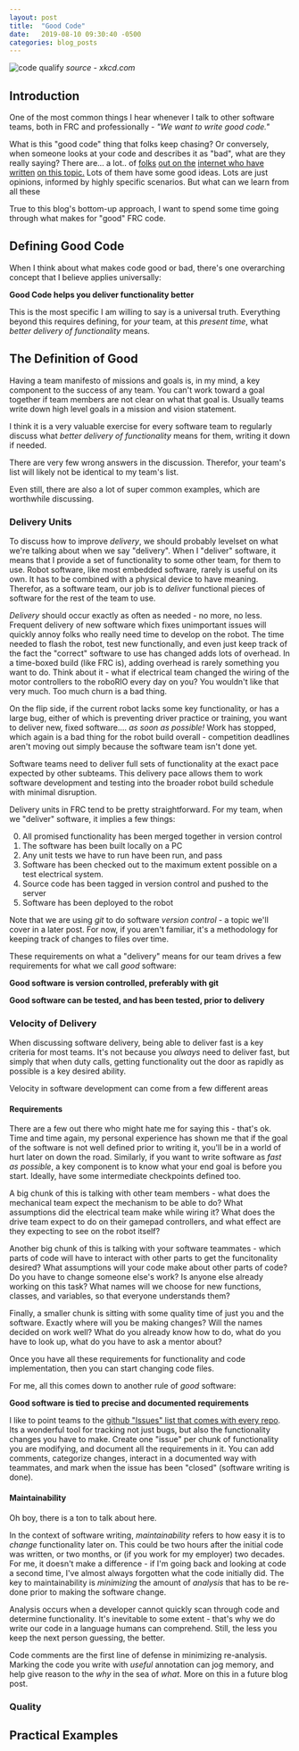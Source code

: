 ```yaml
---
layout: post
title:  "Good Code"
date:   2019-08-10 09:30:40 -0500
categories: blog_posts
---
```


![code qualify](https://imgs.xkcd.com/comics/code_quality.png)
_source - xkcd.com_

## Introduction

One of the most common things I hear whenever I talk to other software teams, both in FRC and professionally - _"We want to write good code."_ 

What is this "good code" thing that folks keep chasing? Or conversely, when someone looks at your code and describes it as "bad", what are they really saying? There are... a lot.. of [folks](https://softwareengineering.stackexchange.com/questions/17443/what-does-it-mean-to-write-good-code) [out on the](https://medium.com/@navdeepsingh_2336/good-code-vs-bad-code-35624b4e91bc) [internet who have written](https://developerzen.com/how-do-you-define-good-code-c8a383c207a4) [on this topic.](https://hackernoon.com/few-simple-rules-for-good-coding-my-15-years-experience-96cb29d4acd9) Lots of them have some good ideas. Lots are just opinions, informed by highly specific scenarios. But what can we learn from all these 

True to this blog's bottom-up approach, I want to spend some time going through what makes for "good" FRC code.

## Defining Good Code

When I think about what makes code good or bad, there's one overarching concept that I believe applies universally:

**Good Code helps you deliver functionality better**

This is the most specific I am willing to say is a universal truth. Everything beyond this requires defining, for _your_ team, at this _present time_, what *better delivery of functionality* means. 

## The Definition of Good

Having a team manifesto of missions and goals is, in my mind, a key component to the success of any team. You can't work toward a goal together if team members are not clear on what that goal is. Usually teams write down high level goals in a mission and vision statement.

I think it is a very valuable exercise for every software team to regularly discuss what *better delivery of functionality* means for them, writing it down if needed.

There are very few wrong answers in the discussion. Therefor, your team's list will likely not be identical to my team's list.

Even still, there are also a lot of super common examples, which are worthwhile discussing. 

### Delivery Units

To discuss how to improve *delivery*, we should probably levelset on what we're talking about when we say "delivery". When I "deliver" software, it means that I provide a set of functionality to some other team, for them to use. Robot software, like most embedded software, rarely is useful on its own. It has to be combined with a physical device to have meaning. Therefor, as a software team, our job is to *deliver* functional pieces of software for the rest of the team to use.

*Delivery* should occur exactly as often as needed - no more, no less. Frequent delivery of new software which fixes unimportant issues will quickly annoy folks who really need time to develop on the robot. The time needed to flash the robot, test new functionally, and even just keep track of the fact the "correct" software to use has changed adds lots of overhead. In a time-boxed build (like FRC is), adding overhead is rarely something you want to do. Think about it - what if electrical team changed the wiring of the motor controllers to the roboRIO every day on you? You wouldn't like that very much. Too much churn is a bad thing. 

On the flip side, if the current robot lacks some key functionality, or has a large bug, either of which is preventing driver practice or training, you want to deliver new, fixed software.... _as soon as possible!_ Work has stopped, which again is a bad thing for the robot build overall - competition deadlines aren't moving out simply because the software team isn't done yet.

Software teams need to deliver full sets of functionality at the exact pace expected by other subteams. This delivery pace allows them to work software development and testing into the broader robot build schedule with minimal disruption.

Delivery units in FRC tend to be pretty straightforward. For my team, when we "deliver" software, it implies a few things:

0. All promised functionality has been merged together in version control
1. The software has been built locally on a PC
2. Any unit tests we have to run have been run, and pass
3. Software has been checked out to the maximum extent possible on a test electrical system.
4. Source code has been tagged in version control and pushed to the server
5. Software has been deployed to the robot

Note that we are using _git_ to do software _version control_ - a topic we'll cover in a later post. For now, if you aren't familiar, it's a methodology for keeping track of changes to files over time.

These requirements on what a "delivery" means for our team drives a few requirements for what we call _good_ software:

**Good software is version controlled, preferably with git**

**Good software can be tested, and has been tested, prior to delivery**

### Velocity of Delivery

When discussing software delivery, being able to deliver fast is a key criteria for most teams. It's not because you _always_ need to deliver fast, but simply that when duty calls, getting functionality out the door as rapidly as possible is a key desired ability.

Velocity in software development can come from a few different areas

#### Requirements

There are a few out there who might hate me for saying this - that's ok. Time and time again, my personal experience has shown me that if the goal of the software is not well defined prior to writing it, you'll be in a world of hurt later on down the road. Similarly, if you want to write software as _fast as possible_, a key component is to know what your end goal is before you start. Ideally, have some intermediate checkpoints defined too. 

A big chunk of this is talking with other team members - what does the mechanical team expect the mechanism to be able to do? What assumptions did the electrical team make while wiring it? What does the drive team expect to do on their gamepad controllers, and what effect are they expecting to see on the robot itself?

Another big chunk of this is talking with your software teammates - which parts of code will have to interact with other parts to get the funcitonality desired? What assumptions will your code make about other parts of code? Do you have to change someone else's work? Is anyone else already working on this task? What names will we choose for new functions, classes, and variables, so that everyone understands them?

Finally, a smaller chunk is sitting with some quality time of just you and the software. Exactly where will you be making changes? Will the names decided on work well? What do you already know how to do, what do you have to look up, what do you have to ask a mentor about?

Once you have all these requirements for functionality and code implementation, then you can start changing code files.

For me, all this comes down to another rule of _good_ software:

**Good software is tied to precise and documented requirements**

I like to point teams to the [github "Issues" list that comes with every repo](https://guides.github.com/features/issues/). Its a wonderful tool for tracking not just bugs, but also the functionality changes you have to make. Create one "issue" per chunk of functionality you are modifying, and document all the requirements in it. You can add comments, categorize changes, interact in a documented way with teammates, and mark when the issue has been "closed" (software writing is done).  

#### Maintainability

Oh boy, there is a ton to talk about here.

In the context of software writing, _maintainability_ refers to how easy it is to _change_ functionality later on. This could be two hours after the initial code was written, or two months, or (if you work for my employer) two decades. For me, it doesn't make a difference - if I'm going back and looking at code a second time, I've almost always forgotten what the code initially did. The key to maintainability is _minimizing_ the amount of _analysis_ that has to be re-done prior to making the software change.

Analysis occurs when a developer cannot quickly scan through code and determine functionality. It's inevitable to some extent - that's why we do write our code in a language humans can comprehend. Still, the less you keep the next person guessing, the better.

Code comments are the first line of defense in minimizing re-analysis. Marking the code you write with _useful_ annotation can jog memory, and help give reason to the _why_ in the sea of _what_. More on this in a future blog post.

### Quality



## Practical Examples